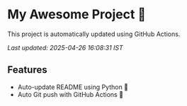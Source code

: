 # My Awesome Project 🚀

This project is automatically updated using GitHub Actions.

_Last updated: 2025-04-26 16:08:31 IST_

## Features
- Auto-update README using Python 🐍
- Auto Git push with GitHub Actions 🤖
